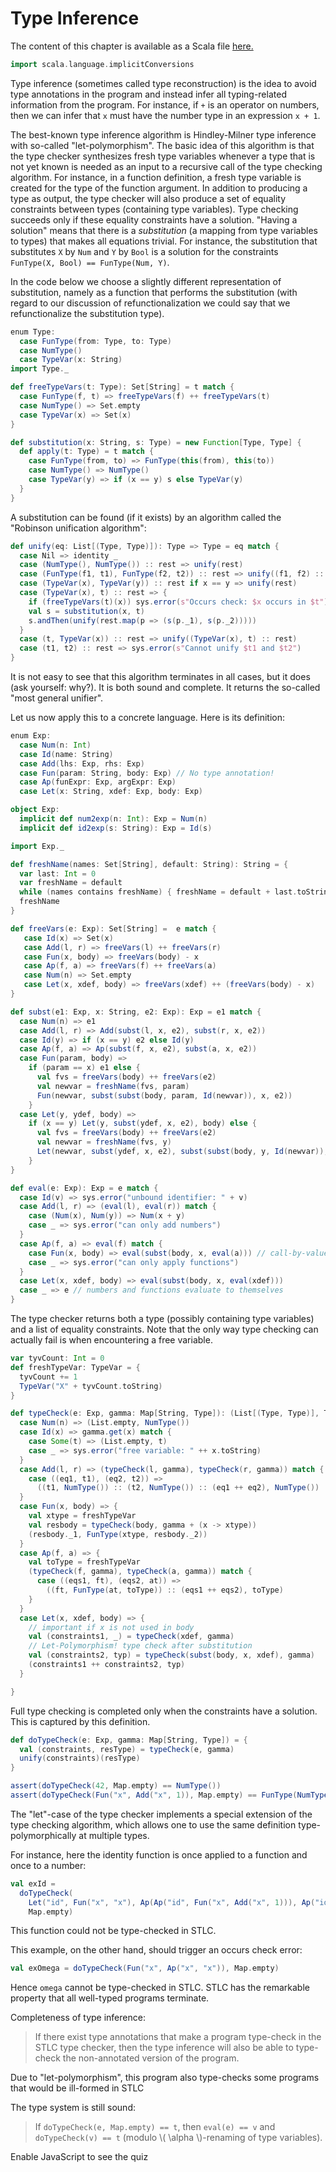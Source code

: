 # Type Inference

The content of this chapter is available as a Scala file [here.](./type-inference.scala)

```scala mdoc:invisible
import scala.language.implicitConversions
```

Type inference (sometimes called type reconstruction) is the idea to avoid type annotations
in the program and instead infer all typing-related information from the program.
For instance, if ``+`` is an operator on numbers, then we can infer that ``x`` must have
the number type in an expression ``x + 1``.

The best-known type inference algorithm is Hindley-Milner type inference with so-called "let-polymorphism".
The basic idea of this algorithm is that the type checker synthesizes fresh type variables
whenever a type that is not yet known is needed as an input to a recursive call of the type
checking algorithm. For instance, in a function definition, a fresh type variable is created for the type of
the function argument. In addition to producing a type as output, the type checker will also produce
a set of equality constraints between types (containing type variables). Type checking succeeds only if these
equality constraints have a solution. "Having a solution" means that there is a _substitution_
(a mapping from type variables to types) that makes all equations trivial. For instance, the substitution that
substitutes ``X`` by ``Num`` and ``Y`` by ``Bool`` is a solution for the constraints ``FunType(X, Bool) == FunType(Num, Y)``.

In the code below we choose a slightly different representation of substitution, namely as a function
that performs the substitution (with regard to our discussion of refunctionalization we could say
that we refunctionalize the substitution type).

```scala mdoc
enum Type:
  case FunType(from: Type, to: Type)
  case NumType()
  case TypeVar(x: String)
import Type._

def freeTypeVars(t: Type): Set[String] = t match {
  case FunType(f, t) => freeTypeVars(f) ++ freeTypeVars(t)
  case NumType() => Set.empty
  case TypeVar(x) => Set(x)
}

def substitution(x: String, s: Type) = new Function[Type, Type] {
  def apply(t: Type) = t match {
    case FunType(from, to) => FunType(this(from), this(to))
    case NumType() => NumType()
    case TypeVar(y) => if (x == y) s else TypeVar(y)
  }
}
```

A substitution can be found (if it exists) by an algorithm called the
"Robinson unification algorithm":

```scala mdoc
def unify(eq: List[(Type, Type)]): Type => Type = eq match {
  case Nil => identity _
  case (NumType(), NumType()) :: rest => unify(rest)
  case (FunType(f1, t1), FunType(f2, t2)) :: rest => unify((f1, f2) :: (t1, t2) :: rest)
  case (TypeVar(x), TypeVar(y)) :: rest if x == y => unify(rest)
  case (TypeVar(x), t) :: rest => {
    if (freeTypeVars(t)(x)) sys.error(s"Occurs check: $x occurs in $t")
    val s = substitution(x, t)
    s.andThen(unify(rest.map(p => (s(p._1), s(p._2)))))
  }
  case (t, TypeVar(x)) :: rest => unify((TypeVar(x), t) :: rest)
  case (t1, t2) :: rest => sys.error(s"Cannot unify $t1 and $t2")
}
```

It is not easy to see that this algorithm terminates in all cases, but it does (ask yourself: why?).
It is both sound and complete. It returns the so-called "most general unifier".

Let us now apply this to a concrete language. Here is its definition:

```scala mdoc
enum Exp:
  case Num(n: Int)
  case Id(name: String)
  case Add(lhs: Exp, rhs: Exp)
  case Fun(param: String, body: Exp) // No type annotation!
  case Ap(funExpr: Exp, argExpr: Exp)
  case Let(x: String, xdef: Exp, body: Exp)

object Exp:
  implicit def num2exp(n: Int): Exp = Num(n)
  implicit def id2exp(s: String): Exp = Id(s)

import Exp._

def freshName(names: Set[String], default: String): String = {
  var last: Int = 0
  var freshName = default
  while (names contains freshName) { freshName = default + last.toString; last += 1; }
  freshName
}

def freeVars(e: Exp): Set[String] =  e match {
   case Id(x) => Set(x)
   case Add(l, r) => freeVars(l) ++ freeVars(r)
   case Fun(x, body) => freeVars(body) - x
   case Ap(f, a) => freeVars(f) ++ freeVars(a)
   case Num(n) => Set.empty
   case Let(x, xdef, body) => freeVars(xdef) ++ (freeVars(body) - x)
}

def subst(e1: Exp, x: String, e2: Exp): Exp = e1 match {
  case Num(n) => e1
  case Add(l, r) => Add(subst(l, x, e2), subst(r, x, e2))
  case Id(y) => if (x == y) e2 else Id(y)
  case Ap(f, a) => Ap(subst(f, x, e2), subst(a, x, e2))
  case Fun(param, body) =>
    if (param == x) e1 else {
      val fvs = freeVars(body) ++ freeVars(e2)
      val newvar = freshName(fvs, param)
      Fun(newvar, subst(subst(body, param, Id(newvar)), x, e2))
    }
  case Let(y, ydef, body) =>
    if (x == y) Let(y, subst(ydef, x, e2), body) else {
      val fvs = freeVars(body) ++ freeVars(e2)
      val newvar = freshName(fvs, y)
      Let(newvar, subst(ydef, x, e2), subst(subst(body, y, Id(newvar)), x, e2))
    }
}

def eval(e: Exp): Exp = e match {
  case Id(v) => sys.error("unbound identifier: " + v)
  case Add(l, r) => (eval(l), eval(r)) match {
    case (Num(x), Num(y)) => Num(x + y)
    case _ => sys.error("can only add numbers")
  }
  case Ap(f, a) => eval(f) match {
    case Fun(x, body) => eval(subst(body, x, eval(a))) // call-by-value
    case _ => sys.error("can only apply functions")
  }
  case Let(x, xdef, body) => eval(subst(body, x, eval(xdef)))
  case _ => e // numbers and functions evaluate to themselves
}

```

The type checker returns both a type (possibly containing type variables) and a list
of equality constraints. Note that the only way type checking can actually fail is
when encountering a free variable.

```scala mdoc:silent
var tyvCount: Int = 0
def freshTypeVar: TypeVar = {
  tyvCount += 1
  TypeVar("X" + tyvCount.toString)
}

def typeCheck(e: Exp, gamma: Map[String, Type]): (List[(Type, Type)], Type) = e match {
  case Num(n) => (List.empty, NumType())
  case Id(x) => gamma.get(x) match {
    case Some(t) => (List.empty, t)
    case _ => sys.error("free variable: " ++ x.toString)
  }
  case Add(l, r) => (typeCheck(l, gamma), typeCheck(r, gamma)) match {
    case ((eq1, t1), (eq2, t2)) =>
      ((t1, NumType()) :: (t2, NumType()) :: (eq1 ++ eq2), NumType())
  }
  case Fun(x, body) => {
    val xtype = freshTypeVar
    val resbody = typeCheck(body, gamma + (x -> xtype))
    (resbody._1, FunType(xtype, resbody._2))
  }
  case Ap(f, a) => {
    val toType = freshTypeVar
    (typeCheck(f, gamma), typeCheck(a, gamma)) match {
      case ((eqs1, ft), (eqs2, at)) =>
        ((ft, FunType(at, toType)) :: (eqs1 ++ eqs2), toType)
    }
  }
  case Let(x, xdef, body) => {
    // important if x is not used in body
    val (constraints1, _) = typeCheck(xdef, gamma)
    // Let-Polymorphism! type check after substitution
    val (constraints2, typ) = typeCheck(subst(body, x, xdef), gamma)
    (constraints1 ++ constraints2, typ)
  }

}
```

Full type checking is completed only when the constraints have a solution.
This is captured by this definition.

```scala mdoc
def doTypeCheck(e: Exp, gamma: Map[String, Type]) = {
  val (constraints, resType) = typeCheck(e, gamma)
  unify(constraints)(resType)
}

assert(doTypeCheck(42, Map.empty) == NumType())
assert(doTypeCheck(Fun("x", Add("x", 1)), Map.empty) == FunType(NumType(), NumType()))
```

The "let"-case of the type checker implements a special extension of the type checking algorithm, which
allows one to use the same definition type-polymorphically at multiple types.

For instance, here the identity function is once applied to a function and once to a number:

```scala mdoc
val exId =
  doTypeCheck(
    Let("id", Fun("x", "x"), Ap(Ap("id", Fun("x", Add("x", 1))), Ap("id", 42))),
    Map.empty)
```

This function could not be type-checked in STLC.

This example, on the other hand, should trigger an occurs check error:

```scala mdoc:crash
val exOmega = doTypeCheck(Fun("x", Ap("x", "x")), Map.empty)
```

Hence `omega` cannot be type-checked in STLC. STLC has the remarkable property that all well-typed programs terminate.

Completeness of type inference:

> If there exist type annotations that make a program type-check in the STLC type checker,
> then the type inference will also be able to type-check the non-annotated version of the program.

Due to "let-polymorphism", this program also type-checks some programs that would be ill-formed in STLC

The type system is still sound:

> If `doTypeCheck(e, Map.empty) == t`, then `eval(e) == v` and `doTypeCheck(v) == t` (modulo \\( \alpha \\)-renaming of type variables).

<!-- prevent questionnaire from showing up if there is no javascript enabled-->
<noscript><style>questionnaire { display: none; }</style></noscript>
<!-- warning for user - feel free to leave out or customize -->
<noscript><div>Enable JavaScript to see the quiz</div></noscript>

<questionnaire language="en">
  <question type="multiplechoice">
    Which of the following pairs of types can be unified?
    <solution>
      <code class="language-scala">
      FunType(NumType(), NumType())
      </code>
      &nbsp; and
      <code class="language-scala">
      FunType(TypeVar("X"), TypeVar("X"))
      </code>
    </solution>
    <distractor>
      <code class="language-scala">
      FunType(TypeVar("X"), TypeVar("Y"))
      </code>
      &nbsp; and
      <code class="language-scala">
      NumType()
      </code>
      <explanation>A function type can never be unified with <code class="language-scala">NumType()</code>.</explanation>
    </distractor>
    <solution>
      <code class="language-scala">
      FunType(NumType(), TypeVar("X"))
      </code>
      &nbsp; and
      <code class="language-scala">
      FunType(NumType(), TypeVar("Y"))
      </code>
    </solution>
    <solution>
      <code class="language-scala">
      FunType(NumType(), TypeVar("Y"))
      </code>
      &nbsp; and
      <code class="language-scala">
      TypeVar("X")
      </code>
    </solution>
  </question>
</questionnaire>
